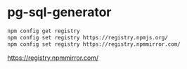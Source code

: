 # pg-sql-generator

```bash
npm config get registry
npm config set registry https://registry.npmjs.org/
npm config set registry https://registry.npmmirror.com/
```
https://registry.npmmirror.com/

